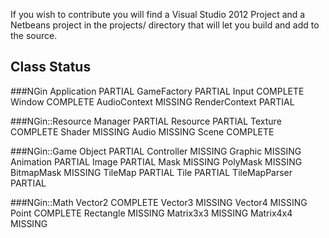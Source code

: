 If you wish to contribute you will find a Visual Studio 2012 Project and a Netbeans project in the projects/ directory that will let you build and add to the source.


 ##   Class                               Status

###NGin
    Application                         PARTIAL
    GameFactory                         PARTIAL
    Input                               COMPLETE
    Window                              COMPLETE
    AudioContext                        MISSING
    RenderContext                       PARTIAL

###NGin::Resource
    Manager                             PARTIAL
    Resource                            PARTIAL
    Texture                             COMPLETE
    Shader                              MISSING
    Audio                               MISSING
    Scene                               COMPLETE

###NGin::Game
    Object                              PARTIAL
    Controller                          MISSING
    Graphic                             MISSING
    Animation                           PARTIAL
    Image                               PARTIAL
    Mask                                MISSING
    PolyMask                            MISSING
    BitmapMask                          MISSING
    TileMap                             PARTIAL
    Tile                                PARTIAL
    TileMapParser                       PARTIAL

###NGin::Math
    Vector2                             COMPLETE
    Vector3                             MISSING
    Vector4                             MISSING
    Point                               COMPLETE
    Rectangle                           MISSING
    Matrix3x3                           MISSING
    Matrix4x4                           MISSING